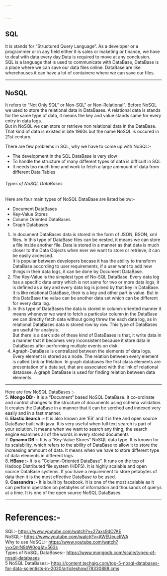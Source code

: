 ```yaml
---


---
```


<h2 id="sql">SQL</h2>
<p>It is stands for “Structured Query Language”. As a developer or a programmer or in any field either it is sales or maketing or finance, we have to deal with data every day.Data is required to move at any conclusion.<br>
SQL is a language that is used to communicate with DataBase, DataBase is a place where we can save our data files online. DataBase are like wherehouses it can have a lot of containere where we can save our files.</p>
<hr>
<h2 id="nosql">NoSQL</h2>
<p>It refers to “Not Only SQL” or Non-SQL" or Non-Relational". Before NoSQL we used to store the relational data in DataBases. A relational data is stands for the same type of data, it means the key and value stands same for every entry in data logs.<br>
But in NoSQL we can store or retrieve non relational data in the DataBase. That kind of data is existed in late 1960s but the name NoSQL is occured in 21st century.</p>
<p>There are few problems in SQL, why we have to come up with NoSQL:-</p>
<ul>
<li>The development in the SQL DataBase is very slow</li>
<li>To handle the structure of many different types of data is difficult in SQL</li>
<li>It needs too much time and work to fetch a large ammount of data from different Data Tables</li>
</ul>
<h6 id="types-of-nosql-databases">Types of NoSQL DataBases</h6>
<p>Here are four main types of NoSQL DataBase are listed below:-</p>
<ul>
<li>Document DataBases</li>
<li>Key-Value Stores</li>
<li>Column Oriented DataBases</li>
<li>Graph Databases</li>
</ul>
<ol>
<li>In document DataBases data is stored in the form of JSON, BSON, xml files. In this type of DataBase files can be nested, it means we can store a file inside another file. Data is stored in a manner as that data is much closer to the Data Objects when ever we want to store or retrieve, it can be easily accessed.<br>
It is popular between developers becase it has the ability to transform DataBase according to user requirements, if a user want to add new things in their data logs, it can be done by Document DataBase.</li>
<li>The Key-Value is the simplest type of No-SQL DataBase. Every data log has a specific data entry which is not same for two or more data logs, it is defined as a key and every data log is joined by that key in DataBase. It is like relational DataBase, their is a key  and other part is value. But in this DataBase the value can be another data set which can be different for every data log.</li>
<li>In this type of DataBases the data is stored in column-oriented manner it means whenever we want to fetch a particular column in the DataBase we can directly fetch data without going threw the each data log, as in relational DataBases data is stored row by row. This type of DataBases are useful for analysis.<br>
But there is a dark side of these kind of DataBases is that, it write data in a manner that it becomes very inconsistent because it store data in DataBases after performing multiple events on disk.</li>
<li>Agraph-DataBase is centralized between the elements of data logs. Every element is stored as a node. The relation between every element is called Link or Relation. In graph databases the first class elements are presentation of a data set, that are associated with the link of relational database. A graph DataBase is used for finding relation between data elements.</li>
</ol>
<hr>
<p>Here are few NoSQL DataBases :-<br>
5. <strong>Mongo DB:-</strong> It is a “Document” based NoSQL DataBase. It co-ordinate and control changes to the structure of documents using schema validation. It creates the DataBase in a manner that it can be serched and indexed very easily and in a fast manner.<br>
6. <strong>Elastic Search :-</strong> It is also known are ‘ES’ and it is free and open source DataBase built with java. It is very useful when full text search is part of your solution. It means when we want to search any thing, the search engine examines all of the words in every stored documents<br>
7. <strong>Dynamo DB :-</strong> It is a “Key-Value Stores” NoSQL data type. It is known for its scalability, which refers to the ability of DataBase to allow it to store the increasing ammount of data. It means when we have to store different type of data elements in different logs.<br>
8. <strong>HBase :-</strong> It is a “Column-Oriented DataBase”. It runs on the top of Hadoop Distributed file system (HDFS). It is highly scalable and open source DataBase systems. If you have a requirement to store petabytes of data then it is the most effective DataBase to be used.<br>
9. <strong>Cassandra :-</strong> It is built by facebook. It is one of the most scalable as it can perform operation on petabytes of information and thousands of querys at a time. It is one of the open source NoSQL DataBases.</p>
<hr>
<h1 id="references-">References:-</h1>
<p>SQL:- <a href="https://www.youtube.com/watch?v=27axs9dO7AE">https://www.youtube.com/watch?v=27axs9dO7AE</a><br>
NoSQL:- <a href="https://www.youtube.com/watch?v=AWEUeucIiWA">https://www.youtube.com/watch?v=AWEUeucIiWA</a><br>
Why to use NoSQL:- <a href="https://www.youtube.com/watch?v=xQnIN9bW0og&amp;t=563s">https://www.youtube.com/watch?v=xQnIN9bW0og&amp;t=563s</a><br>
Types of NoSQL DataBases:- <a href="https://www.mongodb.com/scale/types-of-nosql-databases">https://www.mongodb.com/scale/types-of-nosql-databases</a><br>
5 NoSQL DataBases:- <a href="https://content.techgig.com/top-5-nosql-databases-for-data-scientists-in-2020/articleshow/78330888.cms">https://content.techgig.com/top-5-nosql-databases-for-data-scientists-in-2020/articleshow/78330888.cms</a></p>

